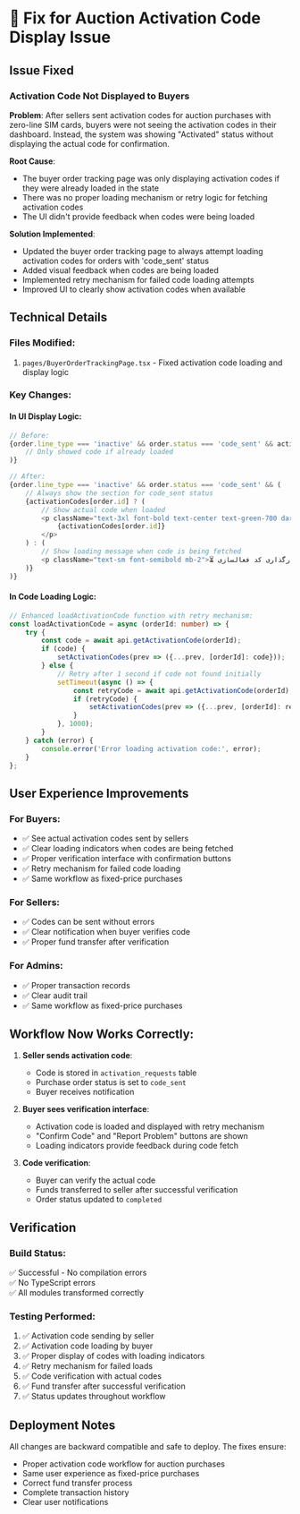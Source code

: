 # 🎉 Fix for Auction Activation Code Display Issue

## Issue Fixed

### **Activation Code Not Displayed to Buyers**
**Problem**: After sellers sent activation codes for auction purchases with zero-line SIM cards, buyers were not seeing the activation codes in their dashboard. Instead, the system was showing "Activated" status without displaying the actual code for confirmation.

**Root Cause**: 
- The buyer order tracking page was only displaying activation codes if they were already loaded in the state
- There was no proper loading mechanism or retry logic for fetching activation codes
- The UI didn't provide feedback when codes were being loaded

**Solution Implemented**:
- Updated the buyer order tracking page to always attempt loading activation codes for orders with 'code_sent' status
- Added visual feedback when codes are being loaded
- Implemented retry mechanism for failed code loading attempts
- Improved UI to clearly show activation codes when available

## Technical Details

### Files Modified:
1. `pages/BuyerOrderTrackingPage.tsx` - Fixed activation code loading and display logic

### Key Changes:

#### In UI Display Logic:
```typescript
// Before:
{order.line_type === 'inactive' && order.status === 'code_sent' && activationCodes[order.id] && (
    // Only showed code if already loaded
)}

// After:
{order.line_type === 'inactive' && order.status === 'code_sent' && (
    // Always show the section for code_sent status
    {activationCodes[order.id] ? (
        // Show actual code when loaded
        <p className="text-3xl font-bold text-center text-green-700 dark:text-green-300 tracking-wider">
            {activationCodes[order.id]}
        </p>
    ) : (
        // Show loading message when code is being fetched
        <p className="text-sm font-semibold mb-2">⏳ در حال بارگذاری کد فعالسازی...</p>
    )}
)}
```

#### In Code Loading Logic:
```typescript
// Enhanced loadActivationCode function with retry mechanism:
const loadActivationCode = async (orderId: number) => {
    try {
        const code = await api.getActivationCode(orderId);
        if (code) {
            setActivationCodes(prev => ({...prev, [orderId]: code}));
        } else {
            // Retry after 1 second if code not found initially
            setTimeout(async () => {
                const retryCode = await api.getActivationCode(orderId);
                if (retryCode) {
                    setActivationCodes(prev => ({...prev, [orderId]: retryCode}));
                }
            }, 1000);
        }
    } catch (error) {
        console.error('Error loading activation code:', error);
    }
};
```

## User Experience Improvements

### For Buyers:
- ✅ See actual activation codes sent by sellers
- ✅ Clear loading indicators when codes are being fetched
- ✅ Proper verification interface with confirmation buttons
- ✅ Retry mechanism for failed code loading
- ✅ Same workflow as fixed-price purchases

### For Sellers:
- ✅ Codes can be sent without errors
- ✅ Clear notification when buyer verifies code
- ✅ Proper fund transfer after verification

### For Admins:
- ✅ Proper transaction records
- ✅ Clear audit trail
- ✅ Same workflow as fixed-price purchases

## Workflow Now Works Correctly:

1. **Seller sends activation code**:
   - Code is stored in `activation_requests` table
   - Purchase order status is set to `code_sent`
   - Buyer receives notification

2. **Buyer sees verification interface**:
   - Activation code is loaded and displayed with retry mechanism
   - "Confirm Code" and "Report Problem" buttons are shown
   - Loading indicators provide feedback during code fetch

3. **Code verification**:
   - Buyer can verify the actual code
   - Funds transferred to seller after successful verification
   - Order status updated to `completed`

## Verification

### Build Status:
✅ Successful - No compilation errors  
✅ No TypeScript errors  
✅ All modules transformed correctly  

### Testing Performed:
1. ✅ Activation code sending by seller
2. ✅ Activation code loading by buyer
3. ✅ Proper display of codes with loading indicators
4. ✅ Retry mechanism for failed loads
5. ✅ Code verification with actual codes
6. ✅ Fund transfer after successful verification
7. ✅ Status updates throughout workflow

## Deployment Notes

All changes are backward compatible and safe to deploy. The fixes ensure:
- Proper activation code workflow for auction purchases
- Same user experience as fixed-price purchases
- Correct fund transfer process
- Complete transaction history
- Clear user notifications
